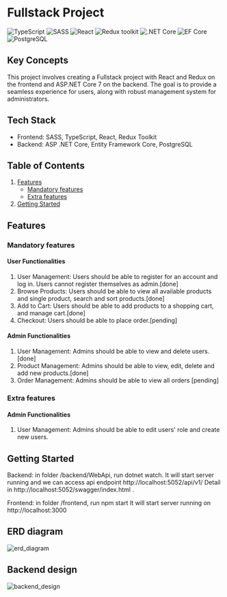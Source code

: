 # Fullstack Project
![TypeScript](https://img.shields.io/badge/TypeScript-v.4-green)
![SASS](https://img.shields.io/badge/SASS-v.4-hotpink)
![React](https://img.shields.io/badge/React-v.18-blue)
![Redux toolkit](https://img.shields.io/badge/Redux-v.1.9-brown)
![.NET Core](https://img.shields.io/badge/.NET%20Core-v.7-purple)
![EF Core](https://img.shields.io/badge/EF%20Core-v.7-cyan)
![PostgreSQL](https://img.shields.io/badge/PostgreSQL-v.14-drakblue)

## Key Concepts
This project involves creating a Fullstack project with React and Redux on the frontend and ASP.NET Core 7 on the backend. The goal is to provide a seamless experience for users, along with robust management system for administrators.
## Tech Stack
- Frontend: SASS, TypeScript, React, Redux Toolkit
- Backend: ASP .NET Core, Entity Framework Core, PostgreSQL

## Table of Contents
1. [Features](#features)
   - [Mandatory features](#mandatory-features)
   - [Extra features](#extra-features)
2. [Getting Started](#getting-started)


## Features

### Mandatory features

#### User Functionalities

1. User Management: Users should be able to register for an account and log in. Users cannot register themselves as admin.[done]
2. Browse Products: Users should be able to view all available products and single product, search and sort products.[done]
3. Add to Cart: Users should be able to add products to a shopping cart, and manage cart.[done]
4. Checkout: Users should be able to place order.[pending]

#### Admin Functionalities

1. User Management: Admins should be able to view and delete users.[done]
2. Product Management: Admins should be able to view, edit, delete and add new products.[done]
3. Order Management: Admins should be able to view all orders [pending]

### Extra features

#### Admin Functionalities

1. User Management: Admins should be able to edit users' role and create new users.

## Getting Started
Backend: in folder /backend/WebApi, run dotnet watch.
It will start server running and we can access api endpoint http://localhost:5052/api/v1/
Detail in http://localhost:5052/swagger/index.html .

Frontend: in folder /frontend, run npm start
It will start server running on http://localhost:3000

## ERD diagram
![erd_diagram](https://github.com/LeeRichi/fs15_Fullstack/assets/86901868/05eaa3e8-c324-4687-bb6f-fccb18e84c6a)

## Backend design
![backend_design](https://github.com/LeeRichi/fs15_Fullstack/assets/86901868/23648c54-68c3-4ddc-9f91-fc4a5bcfee23)

